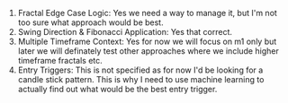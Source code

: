  1. Fractal Edge Case Logic: Yes we need a way to manage it, but I'm not too sure what approach would be best.
 2. Swing Direction & Fibonacci Application: Yes that correct.
3. Multiple Timeframe Context: Yes for now we will focus on m1 only but later we will definately test other approaches where we include higher timeframe fractals etc.
4. Entry Triggers: This is not specified as for now I'd be looking for a candle stick pattern. This is why I need to use machine learning to actually find out what would be the best entry trigger.
